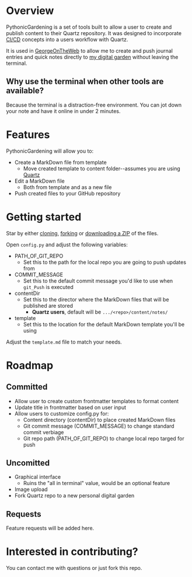 # Overview
PythonicGardening is a set of tools built to allow a user to create and publish content to their Quartz repository. It was designed to incorporate [CI/CD](https://www.redhat.com/en/topics/devops/what-is-ci-cd) concepts into a users workflow with Quartz. 

It is used in [GeorgeOnTheWeb](https://github.com/Vignettes/GeorgeOnTheWeb) to allow me to create and push journal entries and quick notes directly to [my digital garden](https://www.georgewolf.net) without leaving the terminal.

## Why use the terminal when other tools are available?
Because the terminal is a distraction-free environment. You can jot down your note and have it online in under 2 minutes. 

# Features
PythonicGardening will allow you to:
- Create a MarkDown file from template
	- Move created template to content folder--assumes you are using [Quartz](https://quartz.jzhao.xyz)
- Edit a MarkDown file
	- Both from template and as a new file
- Push created files to your GitHub repository

# Getting started

Star by either [cloning](https://docs.github.com/en/repositories/creating-and-managing-repositories/cloning-a-repository), [forking](https://docs.github.com/en/get-started/quickstart/fork-a-repo) or [downloading a ZIP](https://github.com/Vignettes/PythonicGardening/archive/refs/heads/main.zip) of the files. 

Open `config.py` and adjust the following variables:
- PATH_OF_GIT_REPO
	- Set this to the path for the local repo you are going to push updates from
- COMMIT_MESSAGE
	- Set this to the default commit message you'd like to use when `git_Push` is executed
- contentDir 
	- Set this to the director where the MarkDown files that will be published are stored
		- **Quartz users**, default will be `.../<repo>/content/notes/`
- template
	- Set this to the location for the default MarkDown template you'll be using
	
Adjust the `template.md` file to match your needs.	
 
# Roadmap
## Committed
- Allow user to create custom frontmatter templates to format content
- Update title in frontmatter based on user input
- Allow users to customize config.py for:
	- Content directory (contentDir)  to place created MarkDown files
	- Git commit message (COMMIT_MESSAGE) to change standard commit verbiage
	- Git repo path (PATH_OF_GIT_REPO) to change local repo targed for push

## Uncomitted
- Graphical interface 
	- Ruins the "all in terminal" value, would be an optional feature
- Image upload
- Fork Quartz repo to a new personal digital garden

## Requests
Feature requests will be added here.

# Interested in contributing?
You can contact me with questions or just fork this repo. 
